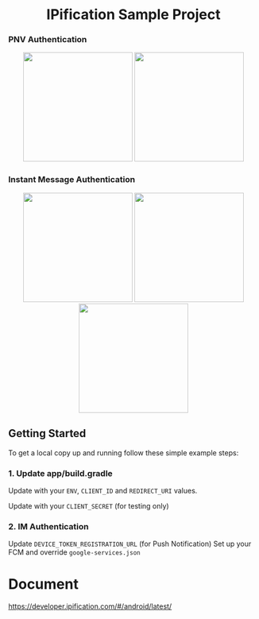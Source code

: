 
<h1 align="center">IPification Sample Project</h1>

### PNV Authentication

<p align="center">

<img src='https://user-images.githubusercontent.com/4114159/152466836-9da8ee53-7bd3-4c1e-b4c5-4b10dc328d44.png' width='220'>
<img src='https://user-images.githubusercontent.com/4114159/152466843-85e0da80-4337-4ef8-a1a3-54df9189de2b.png' width='220'>

</p>

### Instant Message Authentication
<p align="center">

<img src='https://user-images.githubusercontent.com/4114159/152466933-805eedac-9414-48f7-821c-f1dc21be4dfe.png' width='220'>
<img src='https://user-images.githubusercontent.com/4114159/152467595-8e5c7933-01b6-4b9f-b2f5-dee9a133fdf7.png' width='220'>
<img src='https://user-images.githubusercontent.com/4114159/152466843-85e0da80-4337-4ef8-a1a3-54df9189de2b.png' width='220'>
</p>




<!-- GETTING STARTED -->
## Getting Started

To get a local copy up and running follow these simple example steps:


### 1. Update app/build.gradle
Update with your `ENV`, `CLIENT_ID` and `REDIRECT_URI` values.

Update with your `CLIENT_SECRET` (for testing only)

### 2. IM Authentication
Update `DEVICE_TOKEN_REGISTRATION_URL` (for Push Notification)
Set up your FCM and override `google-services.json`

  



# Document
https://developer.ipification.com/#/android/latest/
